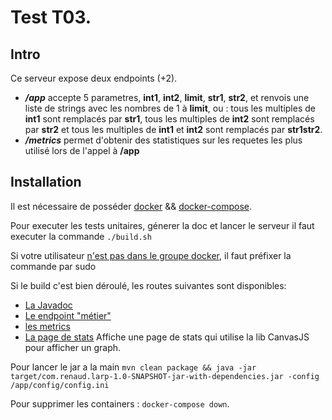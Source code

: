 # Test T03.

## Intro
Ce serveur expose deux endpoints (+2).

- ***/app*** accepte 5 parametres, **int1**, **int2**, **limit**, **str1**, **str2**, et renvois une liste de strings avec les nombres de 1 à **limit**, ou :  tous les multiples de **int1** sont remplacés par **str1**, tous les multiples de **int2** sont remplacés par **str2** et tous les multiples de **int1** et **int2** sont remplacés par **str1str2**.
- ***/metrics*** permet d'obtenir des statistiques sur les requetes les plus utilisé lors de l'appel à **/app**

## Installation
Il est nécessaire de posséder [docker](https://docs.docker.com/get-docker/) && [docker-compose](https://docs.docker.com/compose/install/).

Pour executer les tests unitaires, génerer la doc et lancer le serveur il faut executer la commande ``./build.sh``

Si votre utilisateur [n'est pas dans le groupe docker](https://docs.docker.com/engine/install/linux-postinstall/), il faut préfixer la commande par sudo

Si le build c'est bien déroulé, les routes suivantes sont disponibles:
 - [La Javadoc](http://localhost:8001/index.html)
- [Le endpoint "métier" ](http://localhost:8000/app?int1=5&int2=8&limit=1000&str1=foo&str2=bar)
- [les metrics](http://localhost:8000/metrics)
- [La page de stats](http://localhost:8000/stats) Affiche une page de stats qui utilise la lib CanvasJS pour afficher un graph.


Pour lancer le jar a la main ``mvn clean package && java -jar target/com.renaud.larp-1.0-SNAPSHOT-jar-with-dependencies.jar -config /app/config/config.ini``

Pour supprimer les containers : ``docker-compose down``.